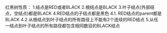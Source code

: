 红黑树性质：
    1.结点是RED或者BLACK
    2.根结点是BLACK
    3.叶子结点(外部结点，空结点)都是BLACK
    4.RED结点的子结点都是黑色
        4.1. RED结点的parent都是BLACK
        4.2 从根结点到叶子结点的所有路径上不能有2个连续的RED结点
    5.从任一结点到叶子结点的所有路径都包含相同数目的BLACK结点

